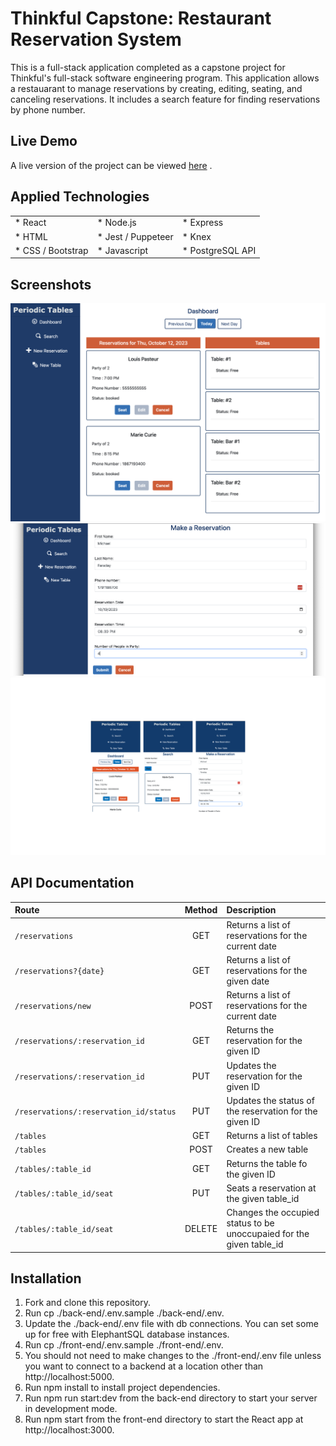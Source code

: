 # Thinkful Capstone: Restaurant Reservation System

This is a full-stack application completed as a capstone project for Thinkful's full-stack software engineering program. This application allows a restauarant to manage reservations by creating, editing, seating, and canceling reservations. It includes a search feature for finding reservations by phone number.

## Live Demo

A live version of the project can be viewed [here][live version] .

## Applied Technologies

<table border="0">
 <tr>
    <td>* React</td>
    <td>* Node.js</td>
    <td>* Express </td>
 </tr>
 <tr>
    <td>* HTML</td>
    <td>* Jest / Puppeteer</td>
    <td>* Knex</td>
 </tr>
   <tr>
    <td>* CSS / Bootstrap</td>
    <td>* Javascript </td>
    <td>* PostgreSQL API</td>
 </tr>
</table>

## Screenshots

![Dashboard](/images/Dashboard.png)
![New Reservation](/images/Reservation.png)
![Mobile](/images/Mobile.png)

## API Documentation

| Route                                  | Method | Description                                                          |
| :------------------------------------- | :----: | :------------------------------------------------------------------- |
| `/reservations`                        |  GET   | Returns a list of reservations for the current date                  |
| `/reservations?{date}`                 |  GET   | Returns a list of reservations for the given date                    |
| `/reservations/new`                    |  POST  | Returns a list of reservations for the current date                  |
| `/reservations/:reservation_id`        |  GET   | Returns the reservation for the given ID                             |
| `/reservations/:reservation_id`        |  PUT   | Updates the reservation for the given ID                             |
| `/reservations/:reservation_id/status` |  PUT   | Updates the status of the reservation for the given ID               |
| `/tables`                              |  GET   | Returns a list of tables                                             |
| `/tables`                              |  POST  | Creates a new table                                                  |
| `/tables/:table_id`                    |  GET   | Returns the table fo the given ID                                    |
| `/tables/:table_id/seat`               |  PUT   | Seats a reservation at the given table_id                            |
| `/tables/:table_id/seat`               | DELETE | Changes the occupied status to be unoccupaied for the given table_id |

## Installation

1. Fork and clone this repository.
2. Run cp ./back-end/.env.sample ./back-end/.env.
3. Update the ./back-end/.env file with db connections. You can set some up for free with ElephantSQL database instances.
4. Run cp ./front-end/.env.sample ./front-end/.env.
5. You should not need to make changes to the ./front-end/.env file unless you want to connect to a backend at a location other than http://localhost:5000.
6. Run npm install to install project dependencies.
7. Run npm run start:dev from the back-end directory to start your server in development mode.
8. Run npm start from the front-end directory to start the React app at http://localhost:3000.

[live version]: https://periodic-tables-restaurant-reservation-fo68.onrender.com/

